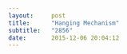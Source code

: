 ```yaml
---
layout:     post
title:      "Hanging Mechanism"
subtitle:   "2856"
date:       2015-12-06 20:04:12
---
```


<object data="http://essays.2856.io/img/hang.pdf" type="application/pdf" width="100%" height="1000px">
  <p></a></p>
</object>